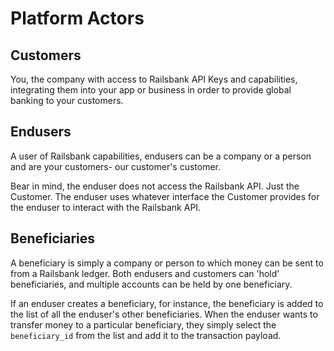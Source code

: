 # Platform Actors

**Customers**
-

You, the company with access to Railsbank API Keys and capabilities, integrating them into your app or business in order to provide global banking to your customers.

**Endusers**
-

A user of Railsbank capabilities, endusers can be a company or a person and are your customers- our customer's customer.

Bear in mind, the enduser does not access the Railsbank API. Just the Customer. The enduser uses whatever interface the Customer provides for the enduser to interact with the Railsbank API.

**Beneficiaries**
-

A beneficiary is simply a company or person to which money can be sent to from a Railsbank ledger. Both endusers and customers can 'hold' beneficiaries, and  multiple accounts can be held by one beneficiary.

If an enduser creates a beneficiary, for instance, the beneficiary is added to the list of all the enduser's other beneficiaries. When the enduser wants to transfer money to a particular beneficiary, they simply select the `beneficiary_id` from the list and add it to the transaction payload.
